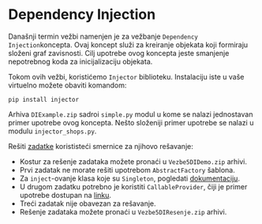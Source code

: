 # Dependency Injection

Današnji termin vežbi namenjen je za vežbanje `Dependency Injection`koncepta. Ovaj koncept služi za kreiranje objekata
koji formiraju složeni graf zavisnosti. Cilj upotrebe ovog koncepta jeste smanjenje nepotrebnog koda za inicijalizaciju
objekata.

Tokom ovih vežbi, koristićemo `Injector` biblioteku. Instalaciju iste u vaše virtuelno možete obaviti komandom:

```shell
pip install injector
```

Arhiva `DIExample.zip` sadroi `simple.py` modul u kome se nalazi jednostavan primer upotrebe ovog koncepta. Nešto
složeniji primer upotrebe se nalazi u modulu `injector_shops.py`.

Rešiti [zadatke](zadaci.md) korististeći smernice za njihovo rešavanje:

- Kostur za rešenje zadataka možete pronaći u `Vezbe5DIDemo.zip` arhivi.
- Prvi zadatak ne morate rešiti upotrebom `AbstractFactory` šablona.
- Za `inject`-ovanje klasa koje su `Singleton`, pogledati [dokumentaciju](https://injector.readthedocs.io/en/latest/scopes.html#singletons).
- U drugom zadatku potrebno je koristiti `CallableProvider`, čiji je primer upotrebe dostupan
  na [linku](https://injector.readthedocs.io/en/latest/api.html#injector.CallableProvider).
- Treći zadatak nije obavezan za rešavanje.
- Rešenje zadataka možete pronaći u `Vezbe5DIResenje.zip` arhivi.